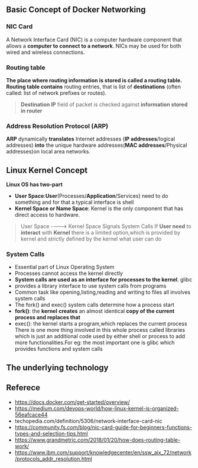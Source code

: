 ## Basic Concept of Docker Networking 
 ### NIC Card
A Network Interface Card (NIC) is a computer hardware component that allows a **computer to connect to a network**. NICs may be used for both wired and wireless connections.

### Routing table
**The place where routing information is stored is called a routing table.**  **Routing table contains** routing entries, that is list of **destinations** (often called: list of network prefixes or routes).
>  **Destination IP** field of packet is checked against **information stored in router**
>  
### Address Resolution Protocol (ARP)
 **ARP** dynamically **translates** Internet addresses (**IP addresses**/logical addresses) **into** the unique hardware addresses(**MAC addresses**/Physical addresses)on local area networks.
 
## Linux Kernel Concept 
**Linux OS has two-part**

 - **User Space**:**User**(Processes/**Application**/Services) need to do something and for that a typical interface is shell
 - **Kernel Space or Name Space**: Kernel is the only component that has direct access to hardware.

> User Space ----> Kernel Space
                     Signals
                     System Calls 
If **User need** to **interact** with **Kernel** there is a limited option,which is provided by kernel and strictly defined by the kernel what user can do
### System Calls
-  Essential part of Linux Operating System
- Processes cannot access the kernel directly
- **System calls are used as an interface for processes to the kernel**. glibc
- provides a library interface to use system calls from programs
- Common task like opening,listing,reading and writing to files all involves system calls
- The fork() and exec() system calls determine how a process start
- **fork()**: the **kernel** **creates** an almost identical **copy of the current process and replaces that**
- exec(): the kernel starts a program,which replaces the current process
There is one more thing involved in this whole process called libraries which is just an additional code used by either shell or process to add more functionalities.For eg: the most important one is glibc which provides functions and system calls

## The underlying technology

## Referece 
- https://docs.docker.com/get-started/overview/
 - https://medium.com/devops-world/how-linux-kernel-is-organized-56eafcace44
 - techopedia.com/definition/5306/network-interface-card-nic
 - https://community.fs.com/blog/nic-card-guide-for-beginners-functions-types-and-selection-tips.html
 - https://www.grandmetric.com/2018/01/20/how-does-routing-table-work/
 - https://www.ibm.com/support/knowledgecenter/en/ssw_aix_72/network/protocols_addr_resolution.html

<!--stackedit_data:
eyJoaXN0b3J5IjpbNDI0Mzg1NTU2LDU0NDIxOTUzNCwtOTU4OT
kwNzA1LC01NjIyNTY1OTEsLTExNzM2MzMzNTQsLTQ1ODM5MDI2
LC0xMTIwMjkyMTYsMjA5NTgxNjExNiwxNjE1NzY4NzgwLDIwOD
M3NDQ1MjQsMzg4MTk3NzY5LC0xODUwMDA0MTY2LDQ5NzgxODgx
MCw3MzA5OTgxMTZdfQ==
-->